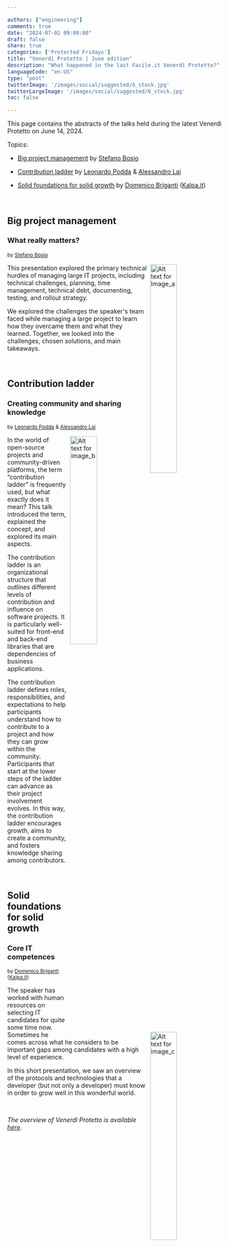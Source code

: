 ```yaml
---

authors: ["engineering"]
comments: true
date: "2024-07-02 09:00:00"
draft: false
share: true
categories: ['Protected Fridays']
title: "Venerdì Protetto | June edition"
description: "What happened in the last Facile.it Venerdì Protetto?"
languageCode: "en-US"
type: "post"
twitterImage: '/images/social/suggested/6_stock.jpg'
twitterLargeImage: '/images/social/suggested/6_stock.jpg'
toc: false

---
```


This page contains the abstracts of the talks held during the latest Venerdì Protetto on June 14, 2024.

Topics:

- [Big project management](#big-project-management) by [Stefano Bosio](https://www.linkedin.com/in/stefano-bosio-16679b26/?originalSubdomain=it)

- [Contribution ladder](#contribution-ladder) by [Leonardo Podda](https://www.linkedin.com/in/leonardo-podda/) & [Alessandro Lai](https://www.linkedin.com/in/alessandro-lai-09440922/)

- [Solid foundations for solid growth](#solid-foundations-for-solid-growth) by [Domenico Briganti](https://www.linkedin.com/in/dometec/?originalSubdomain=it) ([Kalpa.it](https://www.kalpa.it/about-us/))

<br />

## Big project management 

### What really matters?

<sup>by [Stefano Bosio](https://www.linkedin.com/in/stefano-bosio-16679b26/?originalSubdomain=it)<sup> 

<a href= "/images/venerd%C3%AC_protetto/vp_managingbigprojects.png?raw=true" target="_blank"><img align="right" style="width:35%; margin-left: 0.5em" src="/images/venerd%C3%AC_protetto/vp_managingbigprojects.png?raw=true" alt="Alt text for Image_a" title="Title of Image_a" />
</a>

This presentation explored the primary technical hurdles of managing large IT projects, including technical challenges, planning, time management, technical debt, documenting, testing, and rollout strategy.

We explored the challenges the speaker's team faced while managing a large project to learn how they overcame them and what they learned. Together, we looked into the challenges, chosen solutions, and main takeaways.

<br />

## Contribution ladder

### Creating community and sharing knowledge

<sup>by [Leonardo Podda](https://www.linkedin.com/in/leonardo-podda/) & [Alessandro Lai](https://www.linkedin.com/in/alessandro-lai-09440922/)<sup>

<a href= "/images/venerd%C3%AC_protetto/contributionladder.png?raw=true" target="_blank"><img align="right" style="width:35%; margin-left: 0.5em" src="/images/venerd%C3%AC_protetto/contributionladder.png?raw=true" alt="Alt text for image_b" title="Title of image_b" />
</a>

In the world of open-source projects and community-driven platforms, the term “contribution ladder” is frequently used, but what exactly does it mean? This talk introduced the term, explained the concept, and explored its main aspects.

The contribution ladder is an organizational structure that outlines different levels of contribution and influence on software projects. It is particularly well-suited for front-end and back-end libraries that are dependencies of business applications.

The contribution ladder defines roles, responsibilities, and expectations to help participants understand how to contribute to a project and how they can grow within the community. Participants that start at the lower steps of the ladder can advance as their project involvement evolves. In this way, the contribution ladder encourages growth, aims to create a community, and fosters knowledge sharing among contributors.

<br />

## Solid foundations for solid growth

### Core IT competences

<sup>by [Domenico Briganti](https://www.linkedin.com/in/dometec/?originalSubdomain=it) ([Kalpa.it](https://www.kalpa.it/about-us/))<sup>

<a href= "/images/venerd%C3%AC_protetto/basi-solide-per-solida-crescita.png?raw=true" target="_blank"><img align="right" style="width:35%; margin-left: 0.5em" src="/images/venerd%C3%AC_protetto/basi-solide-per-solida-crescita.png?raw=true" alt="Alt text for image_c" title="Title of image_c" />
</a>

The speaker has worked with human resources on selecting IT candidates for quite some time now. Sometimes he comes across what he considers to be important gaps among candidates with a high level of experience.

In this short presentation, we saw an overview of the protocols and technologies that a developer (but not only a developer) must know in order to grow well in this wonderful world.

<br />

<i>The overview of Venerdì Protetto is available [here](https://engineering.facile.it/blog/eng/v-protetto/).</i>


<script type="application/ld+json">
{
    "@context": "https://schema.org",
    "genre":["SEO","JSON-LD"],
    "@type": "BlogPosting",
    "headline": "Venerdì Protetto | June edition",
    "keywords": ["Contribution ladder", "Project management", "IT profiles"],
    " wordcount": "306",
    "publisher": {
        "@type": "Organization",
        "name": "Facile.it Engineering",
        "url": "https://engineering.facile.it/",
        "logo": {
            "@type": "ImageObject",
            "url": "https://engineering.facile.it/images/logo_engineering.png",
            "width":"1057",
            "height":"244"
        }
    },
    "url": "https://engineering.facile.it/blog/eng/v-protettoDD-MM-YYYY/",
    "image": "https://engineering.facile.it/images/social/social-preview.png",
    "datePublished": "2004-07-03",
    "dateCreated": "2004-07-03",
    "dateModified": "2004-07-03",
    "inLanguage": "en-US",
    "isFamilyFriendly": "true",
    "description": "Abstracts of the talks held during the Venerdì Protetto on June 14",
    "articleBody": "Big project management What really matters? by Stefano Bosio This presentation explored the primary technical hurdles of managing large IT projects, including technical challenges, planning, time management, technical debt, documenting, testing, and rollout strategy. We explored the challenges the speaker’s team faced while managing a large project to learn how they overcame them and what they learned. Together, we looked into the challenges, chosen solutions, and main takeaways. Contribution ladder Creating community and sharing knowledge by Leonardo Podda & Alessandro Lai In the world of open-source projects and community-driven platforms, the term “contribution ladder” is frequently used, but what exactly does it mean? This talk introduced the term, explained the concept, and explored its main aspects. The contribution ladder is an organizational structure that outlines different levels of contribution and influence on software projects. It is particularly well-suited for front-end and back-end libraries that are dependencies of business applications. The contribution ladder defines roles, responsibilities, and expectations to help participants understand how to contribute to a project and how they can grow within the community. Participants that start at the lower steps of the ladder can advance as their project involvement evolves. In this way, the contribution ladder encourages growth, aims to create a community, and fosters knowledge sharing among contributors. Solid foundations for solid growth Core IT competences by Domenico Briganti (Kalpa.it) The speaker has worked with human resources on selecting IT candidates for quite some time now. Sometimes he comes across what he considers to be important gaps among candidates with a high level of experience. In this short presentation, we saw an overview of the protocols and technologies that a developer (but not only a developer) must know in order to grow well in this wonderful world.",
    "author": {
        "@type": "Person",
        "name": "Ana Radujko",
        "url": "https://www.linkedin.com/in/ana-radujko-9576342b3/"
    }
}
</script>

